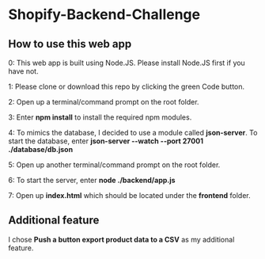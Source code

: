 # Shopify-Backend-Challenge

## How to use this web app
  0: This web app is built using Node.JS. Please install Node.JS first if you have not.
  
  1: Please clone or download this repo by clicking the green Code button.
  
  2: Open up a terminal/command prompt on the root folder.
 
  3: Enter **npm install** to install the required npm modules.
  
  4: To mimics the database, I decided to use a module called **json-server**.
     To start the database, enter 
     **json-server --watch --port 27001 ./database/db.json**
  
  5: Open up another terminal/command prompt on the root folder.
   
  6: To start the server, enter **node ./backend/app.js**
  
  7: Open up **index.html** which should be located under the **frontend** folder. 
  
  ## Additional feature
  
   I chose **Push a button export product data to a CSV** as my additional feature.
